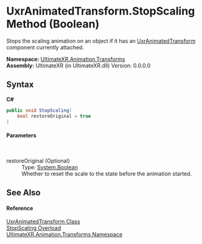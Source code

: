 # UxrAnimatedTransform.StopScaling Method (Boolean)
 

Stops the scaling animation on an object if it has an <a href="T_UltimateXR_Animation_Transforms_UxrAnimatedTransform">UxrAnimatedTransform</a> component currently attached.

**Namespace:**&nbsp;<a href="N_UltimateXR_Animation_Transforms">UltimateXR.Animation.Transforms</a><br />**Assembly:**&nbsp;UltimateXR (in UltimateXR.dll) Version: 0.0.0.0

## Syntax

**C#**<br />
``` C#
public void StopScaling(
	bool restoreOriginal = true
)
```


#### Parameters
&nbsp;<dl><dt>restoreOriginal (Optional)</dt><dd>Type: <a href="https://docs.microsoft.com/dotnet/api/system.boolean" target="_blank" rel="noopener noreferrer">System.Boolean</a><br />Whether to reset the scale to the state before the animation started.</dd></dl>

## See Also


#### Reference
<a href="T_UltimateXR_Animation_Transforms_UxrAnimatedTransform">UxrAnimatedTransform Class</a><br /><a href="Overload_UltimateXR_Animation_Transforms_UxrAnimatedTransform_StopScaling">StopScaling Overload</a><br /><a href="N_UltimateXR_Animation_Transforms">UltimateXR.Animation.Transforms Namespace</a><br />
